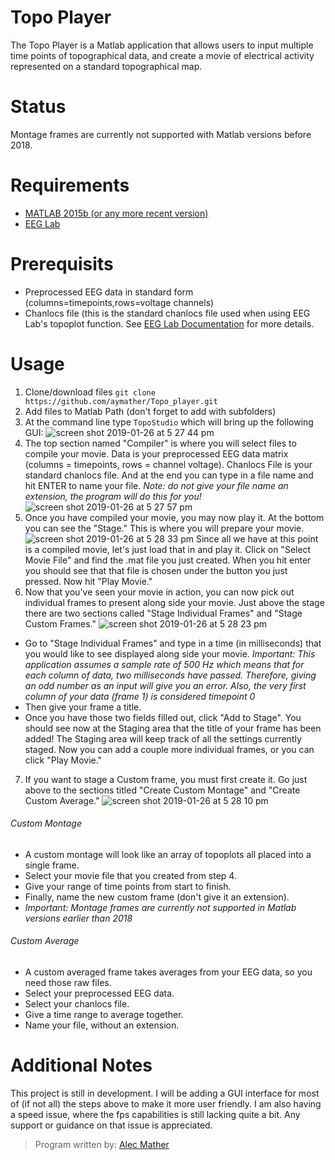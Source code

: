# Topo Player

The Topo Player is a Matlab application that allows users to input multiple time points of topographical data, and create a movie of electrical activity represented on a standard topographical map.

# Status
Montage frames are currently not supported with Matlab versions before 2018.

# Requirements

- [MATLAB 2015b (or any more recent version)](https://www.mathworks.com/downloads/)
- [EEG Lab](https://sccn.ucsd.edu/eeglab/download.php)

# Prerequisits

- Preprocessed EEG data in standard form (columns=timepoints,rows=voltage channels)
- Chanlocs file (this is the standard chanlocs file used when using EEG Lab's topoplot function. See [EEG Lab Documentation](https://sccn.ucsd.edu/wiki/EEGLAB_Wiki) for more details.

# Usage

1. Clone/download files `git clone https://github.com/aymather/Topo_player.git`
2. Add files to Matlab Path (don't forget to add with subfolders)
3. At the command line type `TopoStudio` which will bring up the following GUI:
![screen shot 2019-01-26 at 5 27 44 pm](https://user-images.githubusercontent.com/41848756/51794036-e2c34a00-218f-11e9-9b72-959f2f5602a0.png)
4. The top section named "Compiler" is where you will select files to compile your movie.
Data is your preprocessed EEG data matrix (columns = timepoints, rows = channel voltage). Chanlocs File is your standard chanlocs file. And at the end you can type in a file name and hit ENTER to name your file. _Note: do not give your file name an extension, the program will do this for you!_
![screen shot 2019-01-26 at 5 27 57 pm](https://user-images.githubusercontent.com/41848756/51794051-4fd6df80-2190-11e9-9b4b-0fa0d3f06482.png)
5. Once you have compiled your movie, you may now play it. At the bottom you can see the "Stage." This is where you will prepare your movie. 
![screen shot 2019-01-26 at 5 28 33 pm](https://user-images.githubusercontent.com/41848756/51794116-9416af80-2191-11e9-9167-3069fb59e227.png)
Since all we have at this point is a compiled movie, let's just load that in and play it. Click on "Select Movie File" and find the .mat file you just created. When you hit enter you should see that that file is chosen under the button you just pressed. Now hit "Play Movie."
6. Now that you've seen your movie in action, you can now pick out individual frames to present along side your movie. Just above the stage there are two sections called "Stage Individual Frames" and "Stage Custom Frames."
![screen shot 2019-01-26 at 5 28 23 pm](https://user-images.githubusercontent.com/41848756/51794178-cc6abd80-2192-11e9-830c-900a91b0faa8.png)
- Go to "Stage Individual Frames" and type in a time (in milliseconds) that you would like to see displayed along side your movie. _Important: This application assumes a sample rate of 500 Hz which means that for each column of data, two milliseconds have passed. Therefore, giving an odd number as an input will give you an error. Also, the very first column of your data (frame 1) is considered timepoint 0_
- Then give your frame a title.
- Once you have those two fields filled out, click "Add to Stage". You should see now at the Staging area that the title of your frame has been added! The Staging area will keep track of all the settings currently staged. Now you can add a couple more individual frames, or you can click "Play Movie."
7. If you want to stage a Custom frame, you must first create it. Go just above to the sections titled "Create Custom Montage" and "Create Custom Average."
![screen shot 2019-01-26 at 5 28 10 pm](https://user-images.githubusercontent.com/41848756/51794201-0936b480-2193-11e9-8260-bc06cd185c63.png)
###### Custom Montage
- A custom montage will look like an array of topoplots all placed into a single frame.
- Select your movie file that you created from step 4.
- Give your range of time points from start to finish.
- Finally, name the new custom frame (don't give it an extension).
- _Important: Montage frames are currently not supported in Matlab versions earlier than 2018_

###### Custom Average
- A custom averaged frame takes averages from your EEG data, so you need those raw files.
- Select your preprocessed EEG data.
- Select your chanlocs file.
- Give a time range to average together.
- Name your file, without an extension.

# Additional Notes

This project is still in development. I will be adding a GUI interface for most of (if not all) the steps above to make it more user friendly. I am also having a speed issue, where the fps capabilities is still lacking quite a bit. Any support or guidance on that issue is appreciated.

> Program written by: [Alec Mather](https://github.com/aymather)

